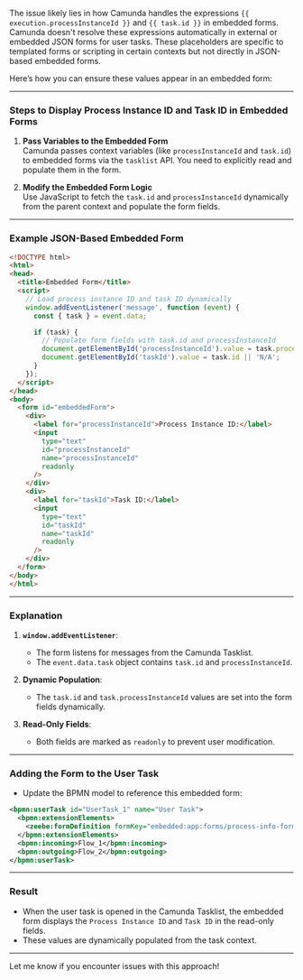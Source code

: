 The issue likely lies in how Camunda handles the expressions `{{ execution.processInstanceId }}` and `{{ task.id }}` in embedded forms. Camunda doesn't resolve these expressions automatically in external or embedded JSON forms for user tasks. These placeholders are specific to templated forms or scripting in certain contexts but not directly in JSON-based embedded forms.

Here’s how you can ensure these values appear in an embedded form:

---

### **Steps to Display Process Instance ID and Task ID in Embedded Forms**

1. **Pass Variables to the Embedded Form**  
   Camunda passes context variables (like `processInstanceId` and `task.id`) to embedded forms via the `tasklist` API. You need to explicitly read and populate them in the form.

2. **Modify the Embedded Form Logic**  
   Use JavaScript to fetch the `task.id` and `processInstanceId` dynamically from the parent context and populate the form fields.

---

### **Example JSON-Based Embedded Form**

```html
<!DOCTYPE html>
<html>
<head>
  <title>Embedded Form</title>
  <script>
    // Load process instance ID and task ID dynamically
    window.addEventListener('message', function (event) {
      const { task } = event.data;

      if (task) {
        // Populate form fields with task.id and processInstanceId
        document.getElementById('processInstanceId').value = task.processInstanceId || 'N/A';
        document.getElementById('taskId').value = task.id || 'N/A';
      }
    });
  </script>
</head>
<body>
  <form id="embeddedForm">
    <div>
      <label for="processInstanceId">Process Instance ID:</label>
      <input
        type="text"
        id="processInstanceId"
        name="processInstanceId"
        readonly
      />
    </div>
    <div>
      <label for="taskId">Task ID:</label>
      <input
        type="text"
        id="taskId"
        name="taskId"
        readonly
      />
    </div>
  </form>
</body>
</html>
```

---

### **Explanation**

1. **`window.addEventListener`**:
   - The form listens for messages from the Camunda Tasklist.
   - The `event.data.task` object contains `task.id` and `processInstanceId`.

2. **Dynamic Population**:
   - The `task.id` and `task.processInstanceId` values are set into the form fields dynamically.

3. **Read-Only Fields**:
   - Both fields are marked as `readonly` to prevent user modification.

---

### **Adding the Form to the User Task**

- Update the BPMN model to reference this embedded form:

```xml
<bpmn:userTask id="UserTask_1" name="User Task">
  <bpmn:extensionElements>
    <zeebe:formDefinition formKey="embedded:app:forms/process-info-form.html" />
  </bpmn:extensionElements>
  <bpmn:incoming>Flow_1</bpmn:incoming>
  <bpmn:outgoing>Flow_2</bpmn:outgoing>
</bpmn:userTask>
```

---

### **Result**

- When the user task is opened in the Camunda Tasklist, the embedded form displays the `Process Instance ID` and `Task ID` in the read-only fields.
- These values are dynamically populated from the task context.

---

Let me know if you encounter issues with this approach!